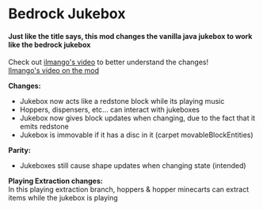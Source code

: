 # Bedrock Jukebox  
#### Just like the title says, this mod changes the vanilla java jukebox to work like the bedrock jukebox  

Check out [ilmango's video](https://youtu.be/cP-vWpJS4lo) to better understand the changes!  
[Ilmango's video on the mod](https://www.youtube.com/watch?v=3rDJyFzcZa4)  
  
**Changes:**  
- Jukebox now acts like a redstone block while its playing music  
- Hoppers, dispensers, etc... can interact with jukeboxes  
- Jukebox now gives block updates when changing, due to the fact that it emits redstone  
- Jukebox is immovable if it has a disc in it (carpet movableBlockEntities)
  
**Parity:**  
- Jukeboxes still cause shape updates when changing state (intended)  

**Playing Extraction changes:**  
In this playing extraction branch, hoppers & hopper minecarts can extract items while the jukebox is playing  